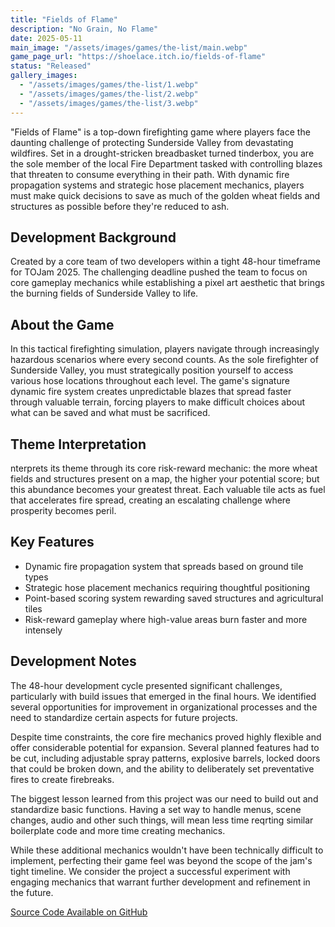 ```yaml
---
title: "Fields of Flame"
description: "No Grain, No Flame"
date: 2025-05-11
main_image: "/assets/images/games/the-list/main.webp"
game_page_url: "https://shoelace.itch.io/fields-of-flame"
status: "Released"
gallery_images:
  - "/assets/images/games/the-list/1.webp"
  - "/assets/images/games/the-list/2.webp"
  - "/assets/images/games/the-list/3.webp"
---
```

"Fields of Flame" is a top-down firefighting game where players face the daunting challenge of protecting Sunderside Valley from devastating wildfires. Set in a drought-stricken breadbasket turned tinderbox, you are the sole member of the local Fire Department tasked with controlling blazes that threaten to consume everything in their path. With dynamic fire propagation systems and strategic hose placement mechanics, players must make quick decisions to save as much of the golden wheat fields and structures as possible before they're reduced to ash.

## Development Background

Created by a core team of two developers within a tight 48-hour timeframe for TOJam 2025. The challenging deadline pushed the team to focus on core gameplay mechanics while establishing a pixel art aesthetic that brings the burning fields of Sunderside Valley to life. 


## About the Game

In this tactical firefighting simulation, players navigate through increasingly hazardous scenarios where every second counts. As the sole firefighter of Sunderside Valley, you must strategically position yourself to access various hose locations throughout each level. The game's signature dynamic fire system creates unpredictable blazes that spread faster through valuable terrain, forcing players to make difficult choices about what can be saved and what must be sacrificed.
## Theme Interpretation

nterprets its theme through its core risk-reward mechanic: the more wheat fields and structures present on a map, the higher your potential score; but this abundance becomes your greatest threat. Each valuable tile acts as fuel that accelerates fire spread, creating an escalating challenge where prosperity becomes peril.
## Key Features

- Dynamic fire propagation system that spreads based on ground tile types
- Strategic hose placement mechanics requiring thoughtful positioning
- Point-based scoring system rewarding saved structures and agricultural tiles
- Risk-reward gameplay where high-value areas burn faster and more intensely

## Development Notes

The 48-hour development cycle presented significant challenges, particularly with build issues that emerged in the final hours. We identified several opportunities for improvement in organizational processes and the need to standardize certain aspects for future projects.

Despite time constraints, the core fire mechanics proved highly flexible and offer considerable potential for expansion. Several planned features had to be cut, including adjustable spray patterns, explosive barrels, locked doors that could be broken down, and the ability to deliberately set preventative fires to create firebreaks.

The biggest lesson learned from this project was our need to build out and standardize basic functions. Having a set way to handle menus, scene changes, audio and other such things, will mean less time reqrting similar boilerplate code and more time creating mechanics.

While these additional mechanics wouldn't have been technically difficult to implement, perfecting their game feel was beyond the scope of the jam's tight timeline. We consider the project a successful experiment with engaging mechanics that warrant further development and refinement in the future.

[Source Code Available on GitHub](https://github.com/Ryan-Pierce-Shoelace/The-List--GameOff-2024-Secrets)